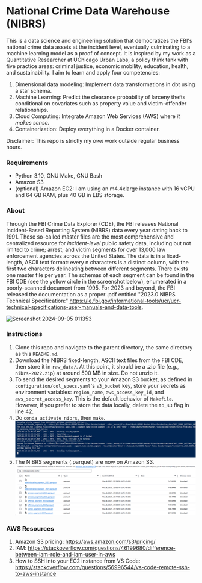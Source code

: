 # National Crime Data Warehouse (NIBRS)

This is a data science and engineering solution that democratizes the FBI's national crime data assets at the incident level, eventually culminating to a machine learning model as a proof of concept. It is inspired by my work as a Quantitative Researcher at UChicago Urban Labs, a policy think tank with five practice areas: criminal justice, economic mobility, education, health, and sustainability. I aim to learn and apply four competencies:
1. Dimensional data modeling: Implement data transformations in dbt using a star schema.
2. Machine Learning: Predict the clearance probability of larceny thefts conditional on covariates such as property value and victim-offender relationships.
3. Cloud Computing: Integrate Amazon Web Services (AWS) where *it makes sense.*
4. Containerization: Deploy everything in a Docker container.

Disclaimer: This repo is strictly my *own* work outside regular business hours.

### Requirements
- Python 3.10, GNU Make, GNU Bash
- Amazon S3
- (optional) Amazon EC2: I am using an m4.4xlarge instance with 16 vCPU and 64 GB RAM, plus 40 GB in EBS storage.

### About
Through the FBI Crime Data Explorer (CDE), the FBI releases National Incident-Based Reporting System (NIBRS) data every year dating back to 1991. These so-called master files are the most comprehensive and centralized resource for *incident-level* public safety data, including but not limited to crime; arrest; and victim segments for over 13,000 law enforcement agencies across the United States. The data is in a fixed-length, ASCII text format: every n characters is a distinct column, with the first two characters delineating between different segments. There exists one master file per year. The schemas of each segment can be found in the FBI CDE (see the yellow circle in the screenshot below), enumerated in a poorly-scanned document from 1995. For 2023 and beyond, the FBI released the documentation as a proper .pdf entitled "2023.0 NIBRS Technical Specification:" https://le.fbi.gov/informational-tools/ucr/ucr-technical-specifications-user-manuals-and-data-tools.

![Screenshot 2024-09-05 011353](https://github.com/user-attachments/assets/6a2cb0be-3eb4-43df-893a-8c4768189c79)

### Instructions
1. Clone this repo and navigate to the parent directory, the same directory as this `README.md`.
1. Download the NIBRS fixed-length, ASCII text files from the FBI CDE, then store it in `raw_data/`. At this point, it should be a .zip file (e.g., `nibrs-2022.zip`) at around 500 MB in size. Do not unzip it.
1. To send the desired segments to your Amazon S3 bucket, as defined in `configuration/col_specs.yaml`'s `s3_bucket` key, store your secrets as environment variables: `region_name`, `aws_access_key_id`, and `aws_secret_access_key`. This is the default behavior of `Makefile`. However, if you prefer to store the data locally, delete the `to_s3` flag in line 42.
1. Do `conda activate nibrs`, then `make`.
![image](images/nibrs_decoder_implementation.png)
1. The NIBRS segments (.parquet) are now on Amazon S3.
![image](images/s3_bucket.png)

### AWS Resources
1. Amazon S3 pricing: https://aws.amazon.com/s3/pricing/
1. IAM: https://stackoverflow.com/questions/46199680/difference-between-iam-role-and-iam-user-in-aws
1. How to SSH into your EC2 instance from VS Code: https://stackoverflow.com/questions/56996544/vs-code-remote-ssh-to-aws-instance
